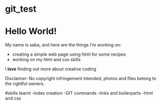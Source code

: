 # git_test
# Hello World!

My name is saba, and here are the things I'm working on:

- creating a simple web page using html for some recipes
- working on my html and css skills

I **love** finding out more about creative coding

Disclaimer: No copyright infringement intended, photos and files belong to the rightful owners.

#skills learnt
-index creation
-GIT commands
-links and boilerparts
-html and css
